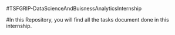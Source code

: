 #TSFGRIP-DataScienceAndBuisnessAnalyticsInternship

#In this Repository, you will find all the tasks document done in this internship.

